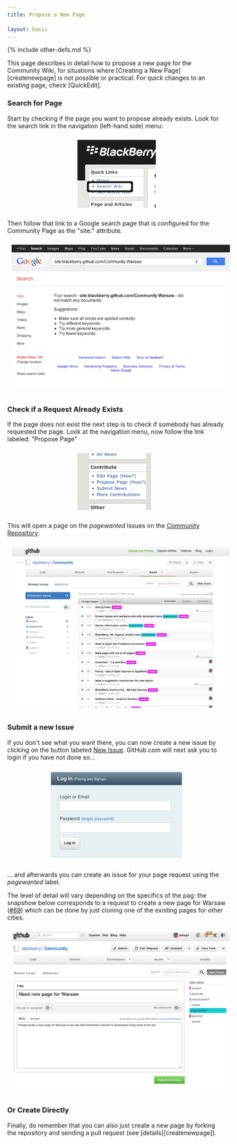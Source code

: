 ```yaml
---
title: Propose a New Page

layout: basic
---
```

{% include other-defs.md %}

This page describes in detail how to propose a new page for the Community Wiki,
for situations where [Creating a New Page][createnewpage] is not possible
or practical.
For quick changes to an existing page, check [QuickEdit].

### Search for Page

Start by checking if the page you want to propose already exists.  Look for the search link in the
navigation (left-hand side) menu:

<p style="text-align: center; margin:0px"><img src="images/NavigationMenu-Search.png" style="margin:10px;"/></p>

Then follow that link to a Google search page
that is configured for the Community Page as the "site:" attribute.

<p style="text-align: center; margin:0px"><img src="images/SearchWiki.png" style="margin:10px;"/></p>

### Check if a Request Already Exists

If the page does not exist the next step is to check if somebody has already requested the page.
Look at the navigation menu, now follow the link labeled: "Propose Page"

<p style="text-align: center; margin:0px"><img src="images/NavigationMenu-NewPage.png" style="margin:10px;"/></p>

This will open a page on the _pagewanted_ Issues on the [Community Repository](https://github.com/blackberry/Community/issues?labels=pagewanted&milestone=&state=):

<p style="text-align: center; margin:0px"><img src="images/CommunityIssues.png" style="margin:10px;"/></p>

### Submit a new Issue

If you don't see what you want there, you can now create a new issue by clicking on the button labeled
<a href="https://github.com/blackberry/Community/issues/new">New Issue</a>.
GitHub.com will next ask you to login if you have not done so...

<p style="text-align: center; margin:0px"><img src="images/GitHubLogin.png" style="margin:10px;"/></p>

... and afterwards you can create an issue for your page request using the _pagewanted_ label.

The level of detail will vary depending on the specifics of the pag:
the snapshow below corresponds to a request to create a new page for Warsaw (<a href="https://github.com/blackberry/Community/issues/69">#69</a>)
which can be done by just cloning one of the existing pages for other cities.

<p style="text-align: center; margin:0px"><img src="images/WarsawPage.png" style="margin:10px;"/></p>

### Or Create Directly

Finally, do remember that you can also just create a new page by forking the repository and sending a pull request (see
[details][createnewpage]).
